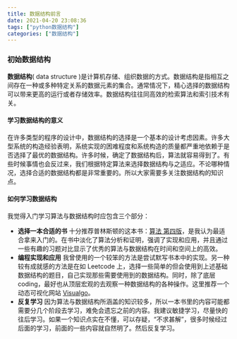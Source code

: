 ```yaml
---
title: 数据结构前言
date: 2021-04-20 23:08:36
tags: ["python数据结构"]
categories: ["数据结构"]
---
```


### 初始数据结构

**数据结构**( data structure )是计算机存储、组织数据的方式。数据结构是指相互之间存在一种或多种特定关系的数据元素的集合。通常情况下，精心选择的数据结构可以带来更高的运行或者存储效率。数据结构往往同高效的检索算法和索引技术有关。

<!-- more -->

#### 学习数据结构的意义

在许多类型的程序的设计中，数据结构的选择是一个基本的设计考虑因素。许多大型系统的构造经验表明，系统实现的困难程度和系统构造的质量都严重地依赖于是否选择了最优的数据结构。许多时候，确定了数据结构后，算法就容易得到了。有些时候事情也会反过来，我们根据特定算法来选择数据结构与之适应。不论哪种情况，选择合适的数据结构都是非常重要的。所以大家需要多关注数据结构的知识点。

#### 如何学习数据结构

我觉得入门学习算法与数据结构时应包含三个部分：

- **选择一本合适的书** 十分推荐普林斯顿的这本书：[算法 第四版](https://algs4.cs.princeton.edu/home/)，是我认为最适合拿来入门的。在书中淡化了算法分析和证明，强调了实现和应用，并且通过一些有趣的习题对比显示了优秀的算法与数据结构在时间和空间上的高效。
- **编程实现和应用** 我曾使用的一个较笨的方法是尝试默写书本中的实现。另一种较有成就感的方法是在如 Leetcode 上，选择一些简单的但会使用到上述基础数据结构的题目，自己实现那些需要使用到的数据结构。同时，除了底层 coding，最好也从顶层宏观的去观察一种数据结构的各种操作。这里推荐一个动态可视化网站 [Visualgo](https://visualgo.net/zh)。
- **反复学习** 因为算法与数据结构所涵盖的知识较多，所以一本书里的内容可能都需要分几个阶段去学习，难免会遗忘之前的内容。我建议敏捷学习，尽量快的往后学习。如果一个知识点实在不懂，可以存疑，“不求甚解”，很多时候经过后面的学习，前面的一些内容就自然明了。然后反复学习。


